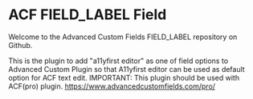 # ACF FIELD_LABEL Field

Welcome to the Advanced Custom Fields FIELD_LABEL repository on Github.

This is the plugin to add "a11yfirst editor" as one of field options to Advanced Custom Plugin so that A11yfirst editor can be used as default option for ACF text edit. 
IMPORTANT: This plugin should be used with ACF(pro) plugin. 
https://www.advancedcustomfields.com/pro/
